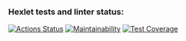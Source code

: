 ### Hexlet tests and linter status:
[![Actions Status](https://github.com/alexmixaylov/php-project-lvl2/workflows/hexlet-check/badge.svg)](https://github.com/alexmixaylov/php-project-lvl2/actions)
[![Maintainability](https://api.codeclimate.com/v1/badges/78c6a7bd7bbe84a8f5fb/maintainability)](https://codeclimate.com/github/alexmixaylov/php-project-lvl2/maintainability)
[![Test Coverage](https://api.codeclimate.com/v1/badges/78c6a7bd7bbe84a8f5fb/test_coverage)](https://codeclimate.com/github/alexmixaylov/php-project-lvl2/test_coverage)
